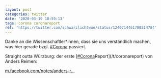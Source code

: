 ```yaml
---
layout: post
categories: twitter
date: '2020-03-19 18:59:13'
tags: corona coronareport
ref: 'https://twitter.com/schwarzlichtwue/status/1240714461700214784'
---
```

Danke an die Wissenschaftler\*innen, dass sie uns verständlich machen, was hier gerade bzgl. [#Corona](/t/corona) passiert.



Straight outta Würzburg: der erste [[#Corona](/t/corona)Report](/t/coronareport) von Anders Reimen:

[m.facebook.com/notes/anders-r…](https://m.facebook.com/notes/anders-reimen/der-corona-report-folge-/?__tn__=HH-R)
